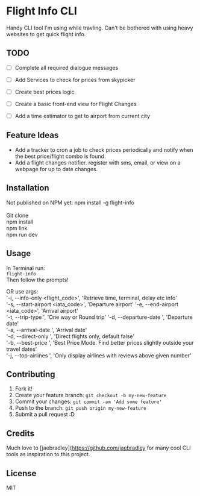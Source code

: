 # Flight Info CLI

Handy CLI tool I'm using while travling. Can't be bothered with using heavy websites to get quick flight info.

## TODO
- [  ] Complete all required dialogue messages
- [  ] Add Services to check for prices from skypicker
- [  ] Create best prices logic
- [  ] Create a basic front-end view for Flight Changes
- [  ] Add a time estimator to get to airport from current city


## Feature Ideas
- Add a tracker to cron a job to check prices periodically and notify when the best price/flight combo is found.
- Add a flight changes notifier. register with sms, email, or view on a webpage for up to date changes.

## Installation

Not published on NPM yet: npm install -g flight-info  
<br>
Git clone  
npm install  
npm link  
npm run dev  


## Usage
In Terminal run:  
```flight-info```  
Then follow the prompts!

OR use args:  
'-i, --info-only <flight_code>', 'Retrieve time, terminal, delay etc info'  
'-s, --start-airport <iata_code>', 'Departure airport'
'-e, --end-airport <iata_code>', 'Arrival airport'  
'-t, --trip-type <one-way or round-trip>', 'One way or Round trip'
'-d, --departure-date <date>', 'Departure date'  
'-a, --arrival-date <date>', 'Arrival date'  
'-d, --direct-only <Boolean>', 'Direct flights only, default false'  
'-b, --best-price <Boolean>', 'Best Price Mode. Find better prices slightly outside your travel dates'  
'-j, --top-airlines <Int>', 'Only display airlines with reviews above given number'  
 

## Contributing

1. Fork it!
2. Create your feature branch: `git checkout -b my-new-feature`
3. Commit your changes: `git commit -am 'Add some feature'`
4. Push to the branch: `git push origin my-new-feature`
5. Submit a pull request :D


## Credits

Much love to [jaebradley](https://github.com/jaebradley for many cool CLI tools as inspiration to this project.

## License

MIT